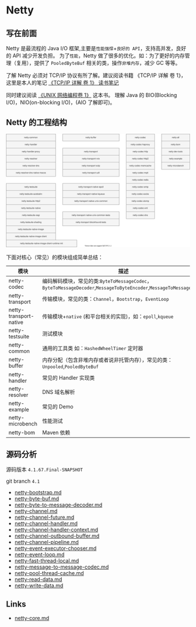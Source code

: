 # Netty

## 写在前面

Netty 是最流程的 Java I/O 框架,主要是`性能强悍`+`良好的 API`，支持高并发，良好的 API 减少开发负担。
为了`性能`，Netty 做了很多的优化。如：为了更好的内存管理（复用），提供了 `PooledByteBuf` 相关的类，操作`非堆内存`，减少 GC 等等。

了解 Netty 必须对 TCP/IP 协议有所了解。建议阅读书籍 《TCP/IP 详解 卷 1》，这里是本人的笔记 [《TCP/IP 详解 卷 1》 读书笔记](https://github.com/web1992/read/blob/main/tcp-ip/TCP-IP-%E8%AF%A6%E8%A7%A3-%E5%8D%B71/readme.md)

同时建议阅读 [《UNIX 网络编程卷 1》](https://github.com/web1992/read/tree/main/tcp-ip/Unix%E7%BD%91%E7%BB%9C%E7%BC%96%E7%A8%8B-%E5%8D%B71/readme.md) 这本书。
理解 Java 的 BIO(Blocking I/O)，NIO(on-blocking I/O)，(AIO 了解即可)。

## Netty 的工程结构

![netty-4.1-modules.png](./images/netty-4.1-module.svg)

下面对核心（常见）的模块组成简单总结：

| 模块                   | 描述                                                                                                               |
| ---------------------- | ------------------------------------------------------------------------------------------------------------------ |
| netty-codec            | 编码解码模块，常见的类:`ByteToMessageCodec`，`ByteToMessageDecoder`,`MessageToByteEncoder`,`MessageToMessageCodec` |
| netty-transport        | 传输模块，常见的类：`Channel`，`Bootstrap`，`EventLoop`                                                            |
| netty-transport-native | 传输模块+`native` (和平台相关的实现)，如：`epoll`,`kqueue`                                                         |
| netty-testsuite        | 测试模块                                                                                                           |
| netty-common           | 通用的工具类 如：`HashedWheelTimer` 定时器                                                                         |
| netty-buffer           | 内存分配（包含非堆内存或者说非托管内存），常见的类：`Unpooled`,`PooledByteBuf`                                     |
| netty-handler          | 常见的 Handler 实现类                                                                                              |
| netty-resolver         | DNS 域名解析                                                                                                       |
| netty-example          | 常见的 Demo                                                                                                        |
| netty-microbench       | 性能测试                                                                                                           |
| netty-bom              | Maven 依赖                                                                                                         |

## 源码分析

源码版本 `4.1.67.Final-SNAPSHOT`

git branch `4.1`

- [netty-bootstrap.md](netty-bootstrap.md)
- [netty-byte-buf.md](netty-byte-buf.md)
- [netty-byte-to-message-decoder.md](netty-byte-to-message-decoder.md)
- [netty-channel.md](netty-channel.md)
- [netty-channel-future.md](netty-channel-future.md)
- [netty-channel-handler.md](netty-channel-handler.md)
- [netty-channel-handler-context.md](netty-channel-handler-context.md)
- [netty-channel-outbound-buffer.md](netty-channel-outbound-buffer.md)
- [netty-channel-pipeline.md](netty-channel-pipeline.md)
- [netty-event-executor-chooser.md](netty-event-executor-chooser.md)
- [netty-event-loop.md](netty-event-loop.md)
- [netty-fast-thread-local.md](netty-fast-thread-local.md)
- [netty-message-to-message-codec.md](netty-message-to-message-codec.md)
- [netty-pool-thread-cache.md](netty-pool-thread-cache.md)
- [netty-read-data.md](netty-read-data.md)
- [netty-write-data.md](netty-write-data.md)

## Links

- [netty-core.md](netty-core.md)
